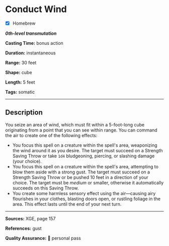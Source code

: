 # Conduct Wind

- [x] Homebrew

***0th-level transmutation***

**Casting Time:** bonus action

**Duration:** instantaneous

**Range:** 30 feet

**Shape:** cube

**Length:** 5 feet

**Tags:** somatic

---

## Description
You seize an area of wind, which must fit within a 5-foot-long cube originating from a point that you can see within range.
You can command the air to create one of the following effects:
- You focus this spell on a creature within the spell's area, weaponizing the wind around it as you desire.
	The target must succeed on a Strength Saving Throw or take `1d4` bludgeoning, piercing, or slashing damage (your choice).
- You focus this spell on a creature within the spell's area, attempting to blow them aside with a strong gust.
	The target must succeed on a Strength Saving Throw or be pushed 10 feet in a direction of your choice.
	The target must be *medium* or smaller, otherwise it automatically succeeds on this Saving Throw.
- You create some harmless sensory effect using the air&mdash;causing airy flourishes in your clothes, blasting doors open, or rustling foliage in the area.
	This effect lasts until the end of your next turn.

---

**Sources:** XGE, page 157

**References:** gust

**Quality Assurance:** :star2: personal pass
